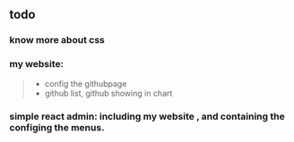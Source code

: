 ## todo

### know more about css

### my website: 
> * config the githubpage
> * github list,  github showing in chart

### simple react admin: including my website , and containing the configing the menus.